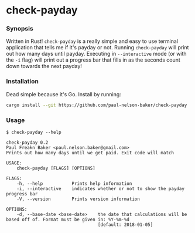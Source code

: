 # check-payday

### Synopsis
Written in Rust! `check-payday` is a really simple and easy to use terminal application that tells
me if it's payday or not. Running `check-payday` will print out how many days until payday. Executing
in `--interactive` mode (or with the `-i` flag) will print out a progress bar that fills in as the
seconds count down towards the next payday!

### Installation
Dead simple because it's Go. Install by running:
```bash
cargo install --git https://github.com/paul-nelson-baker/check-payday
```

### Usage
`$ check-payday --help`
```
check-payday 0.2
Paul Freakn Baker <paul.nelson.baker@gmail.com>
Prints out how many days until we get paid. Exit code will match

USAGE:
    check-payday [FLAGS] [OPTIONS]

FLAGS:
    -h, --help           Prints help information
    -i, --interactive    indicates whether or not to show the payday progress bar
    -V, --version        Prints version information

OPTIONS:
    -d, --base-date <base-date>    the date that calculations will be based off of. Format must be given in: %Y-%m-%d
                                   [default: 2018-01-05]
```
